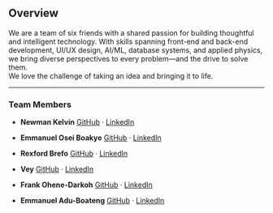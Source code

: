 ## Overview

We are a team of six friends with a shared passion for building thoughtful and intelligent technology. With skills spanning front-end and back-end development, UI/UX design, AI/ML, database systems, and applied physics, we bring diverse perspectives to every problem—and the drive to solve them.  
We love the challenge of taking an idea and bringing it to life.

---

### Team Members

- **Newman Kelvin**  [GitHub](https://github.com/your-github) · [LinkedIn](https://linkedin.com/in/your-linkedin)
  
- **Emmanuel Osei Boakye**  [GitHub](https://github.com/your-github) · [LinkedIn](https://linkedin.com/in/your-linkedin)

- **Rexford Brefo**  [GitHub](https://github.com/cool-rex) · [LinkedIn](https://linkedin.com/in/rexford-brefo)
  
- **Vey**  [GitHub](https://github.com/your-github) · [LinkedIn](https://linkedin.com/in/your-linkedin)  

- **Frank Ohene-Darkoh**  [GitHub](https://github.com/your-github) · [LinkedIn](https://linkedin.com/in/your-linkedin)

- **Emmanuel Adu-Boateng**  [GitHub](https://github.com/your-github) · [LinkedIn](https://linkedin.com/in/your-linkedin)
